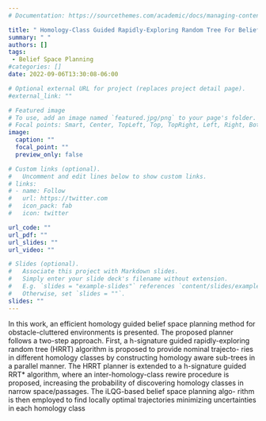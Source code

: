 ```yaml
---
# Documentation: https://sourcethemes.com/academic/docs/managing-content/

title: " Homology-Class Guided Rapidly-Exploring Random Tree For Belief Space Planning"
summary: " "
authors: []
tags: 
 - Belief Space Planning
#categories: []
date: 2022-09-06T13:30:08-06:00

# Optional external URL for project (replaces project detail page).
#external_link: ""

# Featured image
# To use, add an image named `featured.jpg/png` to your page's folder.
# Focal points: Smart, Center, TopLeft, Top, TopRight, Left, Right, BottomLeft, Bottom, BottomRight.
image:
  caption: ""
  focal_point: ""
  preview_only: false

# Custom links (optional).
#   Uncomment and edit lines below to show custom links.
# links:
# - name: Follow
#   url: https://twitter.com
#   icon_pack: fab
#   icon: twitter

url_code: ""
url_pdf: ""
url_slides: ""
url_video: ""

# Slides (optional).
#   Associate this project with Markdown slides.
#   Simply enter your slide deck's filename without extension.
#   E.g. `slides = "example-slides"` references `content/slides/example-slides.md`.
#   Otherwise, set `slides = ""`.
slides: ""
---
```


In this work, an efficient homology guided belief
space planning method for obstacle-cluttered environments is
presented. The proposed planner follows a two-step approach.
First, a h-signature guided rapidly-exploring random tree
(HRRT) algorithm is proposed to provide nominal trajecto-
ries in different homology classes by constructing homology
aware sub-trees in a parallel manner. The HRRT planner is
extended to a h-signature guided RRT* algorithm, where an
inter-homology-class rewire procedure is proposed, increasing
the probability of discovering homology classes in narrow
space/passages. The iLQG-based belief space planning algo-
rithm is then employed to find locally optimal trajectories
minimizing uncertainties in each homology class